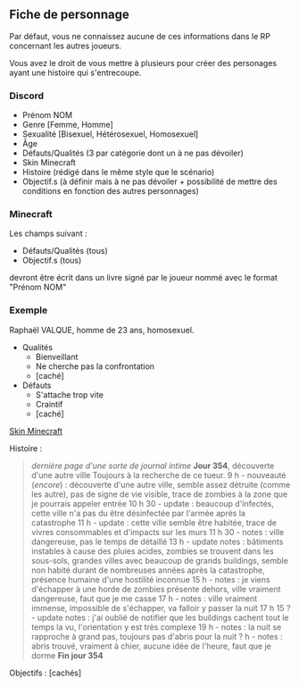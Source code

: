 ## Fiche de personnage

Par défaut, vous ne connaissez aucune de ces informations dans le RP concernant les autres joueurs.

Vous avez le droit de vous mettre à plusieurs pour créer des personages ayant une histoire qui s'entrecoupe.

### Discord

- Prénom NOM
- Genre [Femme, Homme]
- Sexualité [Bisexuel, Hétérosexuel, Homosexuel]
- Âge
- Défauts/Qualités (3 par catégorie dont un à ne pas dévoiler)
- Skin Minecraft
- Histoire (rédigé dans le même style que le scénario)
- Objectif.s (à définir mais à ne pas dévoiler + possibilité de mettre des conditions en fonction des autres personnages)

### Minecraft

Les champs suivant :
- Défauts/Qualités (tous)
- Objectif.s (tous)

devront être écrit dans un livre signé par le joueur nommé avec le format "Prénom NOM"

### Exemple

Raphaël VALQUE, homme de 23 ans, homosexuel.
- Qualités
    - Bienveillant
    - Ne cherche pas la confrontation
    - [caché]
- Défauts
    - S'attache trop vite
    - Craintif
    - [caché]

[Skin Minecraft](/projects/et-si-c-etait-un-jour-parmi-tant-d-autre/raphael_valque-skin.png)

Histoire :
> *dernière page d'une sorte de journal intime*
> **Jour 354**, découverte d'une autre ville
> Toujours à la recherche de ce tueur.
> 9 h - nouveauté (*encore*) : découverte d'une autre ville, semble assez détruite (comme les autre), pas de signe de vie visible, trace de zombies à la zone que je pourrais appeler entrée
> 10 h 30 - update : beaucoup d'infectés, cette ville n'a pas du être désinfectée par l'armée après la catastrophe
> 11 h - update : cette ville semble être habitée, trace de vivres consommables et d'impacts sur les murs
> 11 h 30 - notes : ville dangereuse, pas le temps de détaillé
> 13 h - update notes : bâtiments instables à cause des pluies acides, zombies se trouvent dans les sous-sols, grandes villes avec beaucoup de grands buildings, semble non habité durant de nombreuses années après la catastrophe, présence humaine d'une hostilité inconnue
> 15 h - notes : je viens d'échapper à une horde de zombies présente dehors, ville vraiment dangereuse, faut que je me casse
> 17 h - notes : ville vraiment immense, impossible de s'échapper, va falloir y passer la nuit
> 17 h 15 ? - update notes : j'ai oublié de notifier que les buildings cachent tout le temps la vu, l'orientation y est très complexe
> 19 h - notes : la nuit se rapproche à grand pas, toujours pas d'abris pour la nuit
> ? h - notes : abris trouvé, vraiment à chier, aucune idée de l'heure, faut que je dorme
> **Fin jour 354**

Objectifs : [cachés]
